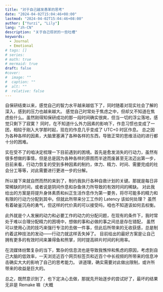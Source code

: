 ```yaml
---
title: "对于自己越发愚苯的思考"
date: "2024-04-02T15:04:46+08:00"
lastmod: "2024-04-02T15:04:46+08:00"
author: ["Yurzi", "Lily"]
lang: "zh-CN"
description: "关于自己现状的一些吐槽"
keywords:
  - Journal
  - Emotional
# tags: []
# series:
# math: true
# mermaid: true
draft: false
#cover:
#  image: ""
#  caption: ""
#  alt: ""
#  relative: false
---
```


自保研结束以来，感觉自己的智力水平越来越低下了，同时随着对现实社会了解的深入，感到的压力也越来越大。
感觉自己时常处于焦虑之中，但却又不知道在焦虑些什么。虽然刚得知保研成功的那一段时间确实很爽，但当一切的浮尘落地，感觉只剩下了寂寞？
同时，在不知道什么外力因素的影响下，作息习惯也变成了一团，相较于刚入大学那时起，现在的作息几乎变成了 UTC+0 时区作息。
总之因为各种各样的因素，大脑里塞满了各种各样的东西，导致正常的思维活动的进行都十分的困难。

实在受不了的咱决定梳理一下目前遇到的困境。首先是愈发消失的行动力，虽然有很多想做的事情，但是总是因为各种各样的原图而半途而废甚至无法迈出第一步，
目前来看，行动力恢复的受到多种因素的制约，体力、精力、时间、需要完成的社会分工等等，对此需要进行更进一步的分解。

所以接下来就自然而然的来到了，制约我执行各种自救计划的关键。那就是每日非常稀缺的时间，或者说是阴间作息和杂鱼体力所导致的有效时间的稀缺。
对此我给出的方案是将提升身体素质和纠正生活作息作为第一要务，将尽可能多的精力和有限的行动力分配到其中。但就此所带来分工工作的 Latency 该如何处理？
虽然有着破釜沉舟的勇气，但这样的代价真的可以接受吗，咱也不知道该如何去权衡。

此外就是个人发展的动力和必要工作的动力的分配问题，在现有的条件下，我时常处于难以合理分配精力的困境中，想做的事和必做的事之间总是存在错配，
虽然可以使用心流的技巧来强行专注的去做一件事，但此后所带来的无收获感，总是制约着这种技法的发动——行动力就这样丢失掉了。
目前给出的最好方案是让自己拥有更多的有效时间来兼得鱼和熊掌，同时提高碎片时间的利用率。

在流媒体纷繁复杂的当下，繁杂的信息流也是导致我憔悴和焦虑的原因，考虑到自己大脑的低效率，一天浏览近百个网页标签页和近百个中长视频的所带来的信息冲击确实大大的影响了自己的思考能力。
讲道理，确实需要对此做出限制，或许所带来的收益是巨大的。

总之，既然意识到了，也下定决心去做，那就先开始逐步的尝试好了，最坏的结果无非是 Remake 嘛（大概
